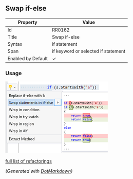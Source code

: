 ## Swap if\-else

| Property           | Value                               |
| ------------------ | ----------------------------------- |
| Id                 | RR0162                              |
| Title              | Swap if\-else                       |
| Syntax             | if statement                        |
| Span               | if keyword or selected if statement |
| Enabled by Default | &#x2713;                            |

### Usage

![Swap if-else](../../images/refactorings/SwapIfElse.png)

[full list of refactorings](Refactorings.md)

*\(Generated with [DotMarkdown](http://github.com/JosefPihrt/DotMarkdown)\)*